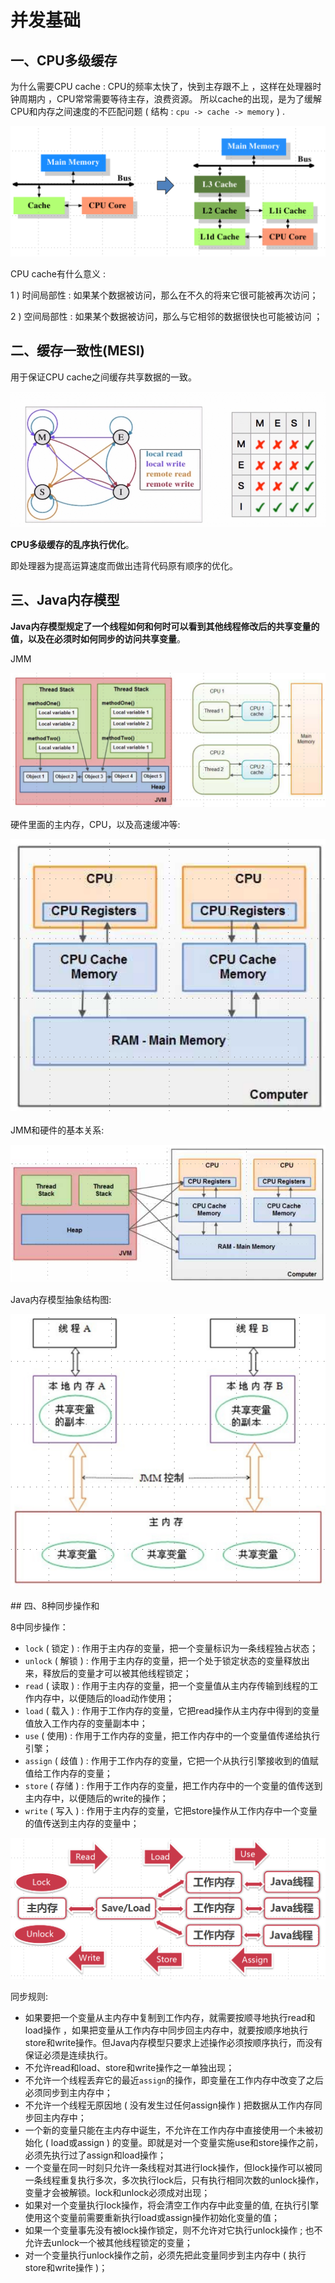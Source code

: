 # 并发基础

## 一、CPU多级缓存

为什么需要CPU cache : CPU的频率太快了，快到主存跟不上 ，这样在处理器时钟周期内 ，CPU常常需要等待主存，浪费资源。
所以cache的出现，是为了缓解CPU和内存之间速度的不匹配问题 ( 结构 : `cpu -> cache -> memory` ) .

![1556259856525](assets/1556259856525.png)

CPU cache有什么意义 :

1 ) 时间局部性 : 如果某个数据被访问，那么在不久的将来它很可能被再次访问；

2 ) 空间局部性 : 如果某个数据被访问，那么与它相邻的数据很快也可能被访问 ；

## 二、缓存一致性(MESI)

用于保证CPU cache之间缓存共享数据的一致。

![1556270091313](assets/1556270091313.png)

**CPU多级缓存的乱序执行优化**。

即处理器为提高运算速度而做出违背代码原有顺序的优化。

## 三、Java内存模型

**Java内存模型规定了一个线程如何和何时可以看到其他线程修改后的共享变量的值，以及在必须时如何同步的访问共享变量**。

JMM

![1556287103740](assets/1556287103740.png)

硬件里面的主内存，CPU，以及高速缓冲等:

<div align="center"><img src="assets/1556287145750.png"></div><br>
JMM和硬件的基本关系:　

![1556287202896](assets/1556287202896.png)



Java内存模型抽象结构图:

<div align="center"><img src="assets/1556287254777.png"></div><br>
## 四、8种同步操作和

8中同步操作：

* `lock` ( 锁定 ) : 作用于主内存的变量，把一个变量标识为一条线程独占状态；
* `unlock` ( 解锁 ) : 作用于主内存的变量，把一个处于锁定状态的变量释放出来，释放后的变量才可以被其他线程锁定；
* `read` ( 读取 ) : 作用于主内存的变量，把一个变量值从主内存传输到线程的工作内存中，以便随后的load动作使用；
* `load` ( 载入 ) : 作用于工作内存的变量，它把read操作从主内存中得到的变量值放入工作内存的变量副本中；
* `use` ( 使用) : 作用于工作内存的变量，把工作内存中的一个变量值传递给执行引擎；
* `assign` ( 歧值 ) : 作用于工作内存的变量，它把一个从执行引擎接收到的值赋值给工作内存的变量；
* `store` ( 存储 ) : 作用于工作内存的变量，把工作内存中的一个变量的值传送到主内存中，以便随后的write的操作；
* `write` ( 写入 ) : 作用于主内存的变量，它把store操作从工作内存中一个变量的值传送到主内存的变量中；

![1556288144232](assets/1556288144232.png)

同步规则: 

* 如果要把一个变量从主内存中复制到工作内存，就需要按顺寻地执行read和load操作 ，如果把变量从工作内存中同步回主内存中，就要按顺序地执行store和write操作。但Java内存模型只要求上述操作必须按顺序执行，而没有保证必须是连续执行。
* 不允许read和load、store和write操作之一单独出现；
* 不允许一个线程丢弃它的最近`assign`的操作，即变量在工作内存中改变了之后必须同步到主内存中；
* 不允许一个线程无原因地 ( 没有发生过任何assign操作 ) 把数据从工作内存同步回主内存中；
* 一个新的变量只能在主内存中诞生，不允许在工作内存中直接使用一个未被初始化 ( load或assign ) 的变量。即就是对一个变量实施use和store操作之前，必须先执行过了assign和load操作；
* 一个变量在同一时刻只允许一条线程对其进行lock操作，但lock操作可以被同一条线程重复执行多次，多次执行lock后，只有执行相同次数的unlock操作，变量才会被解锁。lock和unlock必须成对出现；
* 如果对一个变量执行lock操作，将会清空工作内存中此变量的值, 在执行引擎使用这个变量前需要重新执行load或assign操作初始化变量的值；
* 如果一个变量事先没有被lock操作锁定，则不允许对它执行unlock操作 ; 也不允许去unlock一个被其他线程锁定的变量；
* 对一个变量执行unlock操作之前，必须先把此变量同步到主内存中 ( 执行store和write操作 )；







